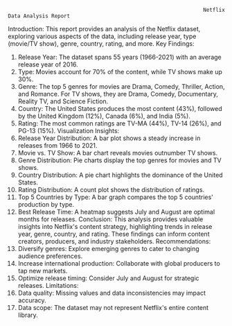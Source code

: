                                                                    Netflix Data Analysis Report
Introduction:
  This report provides an analysis of the Netflix dataset, exploring various aspects of the data, including release year, type (movie/TV show), genre, country, rating, and more.
Key Findings:
  1. Release Year: The dataset spans 55 years (1966-2021) with an average release year of 2016.
  2. Type: Movies account for 70% of the content, while TV shows make up 30%.
  3. Genre: The top 5 genres for movies are Drama, Comedy, Thriller, Action, and Romance. For TV shows, they are Drama, Comedy, Documentary, Reality TV, and Science Fiction.
  4. Country: The United States produces the most content (43%), followed by the United Kingdom (12%), Canada (6%), and India (5%).
  5. Rating: The most common ratings are TV-MA (44%), TV-14 (26%), and PG-13 (15%).
Visualization Insights:
  1. Release Year Distribution: A bar plot shows a steady increase in releases from 1966 to 2021.
  2. Movie vs. TV Show: A bar chart reveals movies outnumber TV shows.
  3. Genre Distribution: Pie charts display the top genres for movies and TV shows.
  4. Country Distribution: A pie chart highlights the dominance of the United States.
  5. Rating Distribution: A count plot shows the distribution of ratings.
  6. Top 5 Countries by Type: A bar graph compares the top 5 countries' production by type.
  7. Best Release Time: A heatmap suggests July and August are optimal months for releases.
Conclusion:
  This analysis provides valuable insights into Netflix's content strategy, highlighting trends in release year, genre, country, and rating. These findings can inform content creators, producers, and industry stakeholders.
Recommendations:
  1. Diversify genres: Explore emerging genres to cater to changing audience preferences.
  2. Increase international production: Collaborate with global producers to tap new markets.
  3. Optimize release timing: Consider July and August for strategic releases.
Limitations:
  1. Data quality: Missing values and data inconsistencies may impact accuracy.
  2. Data scope: The dataset may not represent Netflix's entire content library.

 

